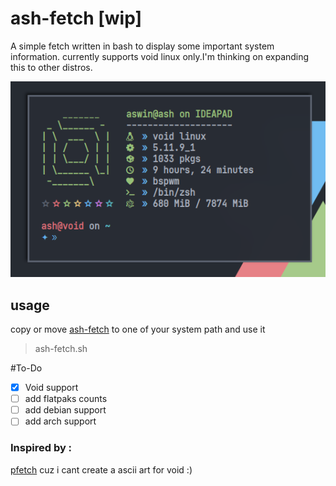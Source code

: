 # ash-fetch [wip]

A simple fetch written in bash to display some important system information.
currently supports void linux only.I'm thinking on expanding this to other distros.

![alt text](https://github.com/ashzero2/ash-fetch/blob/main/screenshot/2021-04-03-184401_534x332_scrot.png)


## usage

copy or move [ash-fetch](https://github.com/ashzero2/ash-fetch/blob/main/ash-fetch.sh) to one of your system path and use it 

>ash-fetch.sh

#To-Do
- [x] Void support
- [ ] add flatpaks counts
- [ ] add debian support
- [ ] add arch support

### Inspired by :
[pfetch](https://github.com/dylanaraps/pfetch) cuz i cant create a ascii art for void :)

